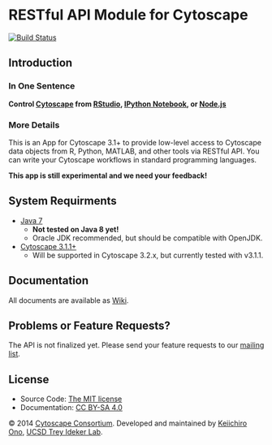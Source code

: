 # RESTful API Module for Cytoscape

[![Build Status](https://travis-ci.org/keiono/cy-rest.svg?branch=develop)](https://travis-ci.org/keiono/cy-rest)

## Introduction

### In One Sentence
__Control [Cytoscape](http://www.cytoscape.org) from [RStudio](http://www.rstudio.com/), [IPython Notebook](http://ipython.org/notebook.html), or [Node.js](http://nodejs.org/)__

### More Details
This is an App for Cytoscape 3.1+ to provide low-level access to Cytoscape data objects from R, Python, MATLAB, and other tools via RESTful API.  You can write your Cytoscape workflows in standard programming languages.

__This app is still experimental and we need your feedback!__


## System Requirments
* [Java 7](http://www.oracle.com/technetwork/java/javase/downloads/index.html)
    * __Not tested on Java 8 yet!__
    * Oracle JDK recommended, but should be compatible with OpenJDK.
* [Cytoscape 3.1.1+](http://www.cytoscape.org/)
    * Will be supported in Cytoscape 3.2.x, but currently tested with v3.1.1.


## Documentation
All documents are available as [Wiki](https://github.com/keiono/cy-rest/wiki).


## Problems or Feature Requests?
The API is not finalized yet.  Please send your feature requests to our [mailing list](https://groups.google.com/forum/#!forum/cytoscape-discuss).


## License
* Source Code: [The MIT license](http://opensource.org/licenses/MIT)
* Documentation: [CC BY-SA 4.0](http://creativecommons.org/licenses/by-sa/4.0/)

&copy; 2014 [Cytoscape Consortium](http://www.cytoscape.org/).  Developed and maintained by [Keiichiro Ono](http://keiono.github.io/), [UCSD Trey Ideker Lab](http://idekerlab.ucsd.edu/Pages/default.aspx).
